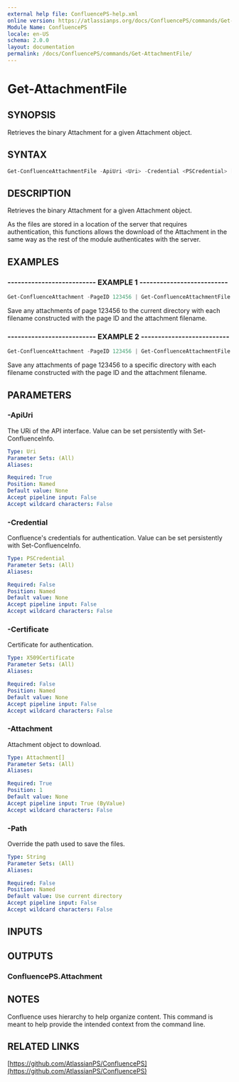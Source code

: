 ```yaml
---
external help file: ConfluencePS-help.xml
online version: https://atlassianps.org/docs/ConfluencePS/commands/Get-AttachmentFile/
Module Name: ConfluencePS
locale: en-US
schema: 2.0.0
layout: documentation
permalink: /docs/ConfluencePS/commands/Get-AttachmentFile/
---
```

# Get-AttachmentFile

## SYNOPSIS

Retrieves the binary Attachment for a given Attachment object.

## SYNTAX

```powershell
Get-ConfluenceAttachmentFile -ApiUri <Uri> -Credential <PSCredential> [-Attachment] <Attachment[]> [-Path <string>]
```

## DESCRIPTION

Retrieves the binary Attachment for a given Attachment object.

As the files are stored in a location of the server that requires authentication,
this functions allows the download of the Attachment in the same way as the rest of the module authenticates with the server.

## EXAMPLES

### -------------------------- EXAMPLE 1 --------------------------

```powershell
Get-ConfluenceAttachment -PageID 123456 | Get-ConfluenceAttachmentFile
```

Save any attachments of page 123456 to the current directory with each filename constructed
with the page ID and the attachment filename.

### -------------------------- EXAMPLE 2 --------------------------

```powershell
Get-ConfluenceAttachment -PageID 123456 | Get-ConfluenceAttachmentFile -Path "c:\temp_dir"
```

Save any attachments of page 123456 to a specific directory with each filename constructed
with the page ID and the attachment filename.

## PARAMETERS

### -ApiUri

The URi of the API interface.
Value can be set persistently with Set-ConfluenceInfo.

```yaml
Type: Uri
Parameter Sets: (All)
Aliases:

Required: True
Position: Named
Default value: None
Accept pipeline input: False
Accept wildcard characters: False
```

### -Credential

Confluence's credentials for authentication.
Value can be set persistently with Set-ConfluenceInfo.

```yaml
Type: PSCredential
Parameter Sets: (All)
Aliases:

Required: False
Position: Named
Default value: None
Accept pipeline input: False
Accept wildcard characters: False
```

### -Certificate

Certificate for authentication.

```yaml
Type: X509Certificate
Parameter Sets: (All)
Aliases:

Required: False
Position: Named
Default value: None
Accept pipeline input: False
Accept wildcard characters: False
```

### -Attachment

Attachment object to download.

```yaml
Type: Attachment[]
Parameter Sets: (All)
Aliases:

Required: True
Position: 1
Default value: None
Accept pipeline input: True (ByValue)
Accept wildcard characters: False
```

### -Path

Override the path used to save the files.

```yaml
Type: String
Parameter Sets: (All)
Aliases:

Required: False
Position: Named
Default value: Use current directory
Accept pipeline input: False
Accept wildcard characters: False
```

## INPUTS

## OUTPUTS

### ConfluencePS.Attachment

## NOTES

Confluence uses hierarchy to help organize content.
This command is meant to help provide the intended context from the command line.

## RELATED LINKS

[https://github.com/AtlassianPS/ConfluencePS](https://github.com/AtlassianPS/ConfluencePS)
